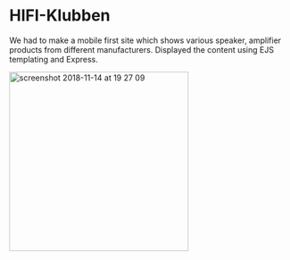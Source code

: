 # HIFI-Klubben

We had to make a mobile first site which shows various speaker, amplifier products from different manufacturers.
Displayed the content using EJS templating and Express.


<img width="321" alt="screenshot 2018-11-14 at 19 27 09" src="https://user-images.githubusercontent.com/35996745/48506568-055cec80-e84a-11e8-93bb-4d245ae70c76.png">
